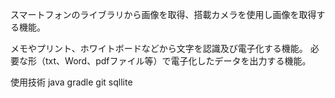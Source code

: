 スマートフォンのライブラリから画像を取得、搭載カメラを使用し画像を取得する機能。

メモやプリント、ホワイトボードなどから文字を認識及び電子化する機能。 必要な形（txt、Word、pdfファイル等）で電子化したデータを出力する機能。

使用技術 java gradle git sqllite
